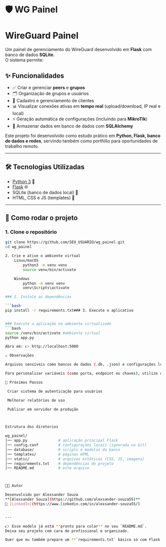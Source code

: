 # 🛡️ WG Painel

# WireGuard Painel

Um painel de gerenciamento do WireGuard desenvolvido em **Flask** com banco de dados **SQLite**.  
O sistema permite:

## ✨ Funcionalidades
- ✅ Criar e gerenciar **peers** e **grupos**  
- 🗂️ Organização de grupos e usuários  
- 👥 Cadastro e gerenciamento de clientes 
- 📊 Visualizar conexões ativas em **tempo real** (upload/download, IP real e local)  
- ⚡ Geração automática de configurações (incluindo para **MikroTik**)   
- 💾 Armazenar dados em banco de dados com **SQLAlchemy**  



Este projeto foi desenvolvido como estudo prático em **Python, Flask, banco de dados e redes**, servindo também como portfólio para oportunidades de trabalho remoto.

---

## 🛠️ Tecnologias Utilizadas

- [Python 3](https://www.python.org/) 🐍  
- [Flask](https://flask.palletsprojects.com/) 🌐  
- SQLite (banco de dados local) 💾  
- HTML, CSS e JS (templates) 🎨  

---

## 🚀 Como rodar o projeto

### 1. Clone o repositório

```bash
git clone https://github.com/SEU_USUARIO/wg_painel.git
cd wg_painel

2. Crie e ative o ambiente virtual
    Linux/macOS
        python3 -m venv venv
        source venv/bin/activate

    Windows
        python -m venv venv
        venv\Scripts\activate

### 2. Instale as dependências

```bash
pip install -r requirements.txt### 3. Execute o aplicativo


### Execute a aplicação no ambiente virtualizado 
```bash
source /venv/bin/activate #ambiente virtual
python app.py

Abra em: 👉 http://localhost:5000

⚠️ Observações

Arquivos sensíveis como bancos de dados (.db, .json) e configurações locais estão listados no .gitignore, para manter o repositório seguro.

Para personalizar variáveis (como porta, endpoint ou chaves), utilize o arquivo config.conf.

📌 Próximos Passos

 Criar sistema de autenticação para usuários

 Melhorar relatórios de uso

 Publicar em servidor de produção



Estrutura dos diretorios

wg_painel/
│── app.py              # aplicação principal Flask
│── config.conf         # configurações locais (ignorada no Git)
│── database/           # scripts e modelos do banco
│── templates/          # páginas HTML
│── static/             # arquivos estáticos (CSS, JS, imagens)
│── requirements.txt    # dependências do projeto
│── README.md           # este arquivo



👨‍💻 Autor

Desenvolvido por Alexsander Souza
**[Alexsander Souza](https://github.com/alexsander-souza55)**  
🔗 [LinkedIn](https://www.linkedin.com/in/alexsander-souza55/)


---

👉 Esse modelo já está **pronto para colar** no seu `README.md`.  
Deixa seu projeto com cara de profissional e organizado.

Quer que eu também prepare um **`requirements.txt` básico só com Flask e libs comuns** (pra você já subir junto com o README)?
